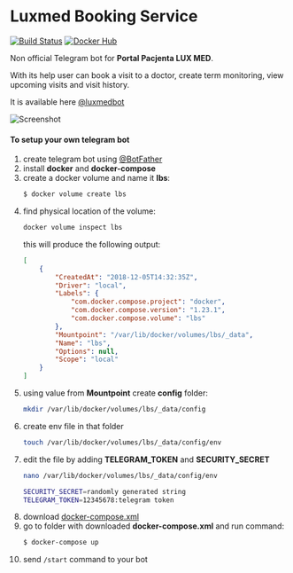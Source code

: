# Luxmed Booking Service

[![Build Status](https://cloud.drone.io/api/badges/dyrkin/luxmed-booking-service/status.svg?branch=master)](https://cloud.drone.io/dyrkin/luxmed-booking-service)
[![Docker Hub](https://img.shields.io/badge/image-latest-blue.svg?logo=docker&style=flat)](https://hub.docker.com/r/eugenezadyra/luxmed-bot/tags/)

Non official Telegram bot for **Portal Pacjenta LUX MED**.

With its help user can book a visit to a doctor, create term monitoring, view upcoming visits and visit history.

It is available here [@luxmedbot](https://telegram.me/luxmedbot)

![Screenshot](screenshot.png)

#### To setup your own telegram bot

1. create telegram bot using [@BotFather](https://telegram.me/botfather)
2. install **docker** and **docker-compose**
3. create a docker volume and name it **lbs**:
    ```bash
    $ docker volume create lbs
    ```
4. find physical location of the volume:
    ```bash
    docker volume inspect lbs
    ```
    this will produce the following output:
    ```json
    [
        {
            "CreatedAt": "2018-12-05T14:32:35Z",
            "Driver": "local",
            "Labels": {
                "com.docker.compose.project": "docker",
                "com.docker.compose.version": "1.23.1",
                "com.docker.compose.volume": "lbs"
            },
            "Mountpoint": "/var/lib/docker/volumes/lbs/_data",
            "Name": "lbs",
            "Options": null,
            "Scope": "local"
        }
    ]
    ```   
5. using value from **Mountpoint** create **config** folder:
    ```bash
    mkdir /var/lib/docker/volumes/lbs/_data/config
    ```
6. create env file in that folder
    ```bash
    touch /var/lib/docker/volumes/lbs/_data/config/env
    ```
7. edit the file by adding **TELEGRAM_TOKEN** and **SECURITY_SECRET**
    ```bash
    nano /var/lib/docker/volumes/lbs/_data/config/env
    ```
    ```bash
    SECURITY_SECRET=randomly generated string
    TELEGRAM_TOKEN=12345678:telegram token
    ```
8. download [docker-compose.xml](https://raw.githubusercontent.com/dyrkin/luxmed-booking-service/master/docker/docker-compose.yml) 
9. go to folder with downloaded **docker-compose.xml** and run command:
    ```bash
    $ docker-compose up
    ```
10. send `/start` command to your bot



